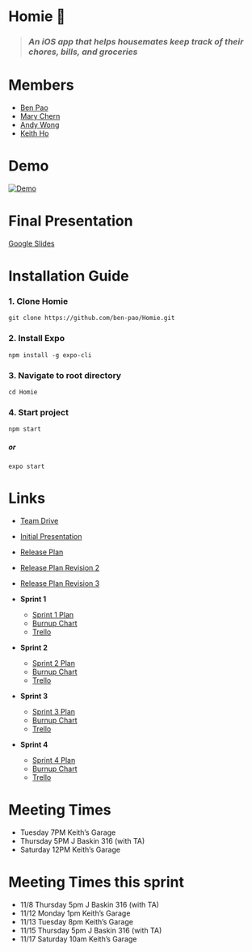 # Homie :house_with_garden:

> ### *An iOS app that helps housemates keep track of their chores, bills, and groceries*


# Members
- [Ben Pao](https://github.com/ben-pao)
- [Mary Chern](https://github.com/marychern)
- [Andy Wong](https://github.com/ankwwong)
- [Keith Ho](https://github.com/hkeithk)


# Demo
[![Demo](http://img.youtube.com/vi/H6YTE3IECxQ/0.jpg)](http://www.youtube.com/watch?v=H6YTE3IECxQ)


# Final Presentation
[Google Slides](https://docs.google.com/presentation/d/1Sgz9xZJIlzmjI_2VkdQ9nXXSGWo_aQn4NOHeKrpPMSo/edit?usp=sharing)


# Installation Guide

### 1. Clone Homie
```
git clone https://github.com/ben-pao/Homie.git
```

### 2. Install Expo
```
npm install -g expo-cli
```

### 3. Navigate to root directory
```
cd Homie
```

### 4. Start project
```
npm start
```
##### or
```
expo start
```


# Links
- [Team Drive](https://drive.google.com/drive/u/0/folders/0ADWe_V7lqyX1Uk9PVA)
- [Initial Presentation](https://docs.google.com/presentation/d/1sRWfeSazIiWJtqXJdJSJwQfQrMCYdjYDVDm9w8_U_a0/edit#slide=id.g43bf131c52_0_0)
- [Release Plan](./Documentation/Release%20Plan.pdf)
- [Release Plan Revision 2](https://docs.google.com/document/d/1VIZcv7crYUC-mKNP8F9Uwhx8CkHhZ5sWd6j_x3wr1iM)
- [Release Plan Revision 3](https://docs.google.com/document/d/19HNFfvREQPNnhf5dsSeJboe4tZy6XeVKxfysetb2Vuw)


- **Sprint 1**
  - [Sprint 1 Plan](https://docs.google.com/document/d/1ildubfSnFcw-ZvcTZYPCaSAQCZDYwR1Jf1NYpPwZe8s/edit)
  - [Burnup Chart](https://docs.google.com/spreadsheets/d/1cOyIWfDVUDsRCxxnLtiBYr6xgChQGFMq7fTJufYmN70/edit#gid=0)
  - [Trello](https://trello.com/b/Jpje3I1A/scrum-board)

- **Sprint 2**
  - [Sprint 2 Plan](https://docs.google.com/document/d/1mrbexXadrEBHCm88_GuY2eaah7tP5vma45VHQCvshxc/edit)
  - [Burnup Chart](https://docs.google.com/spreadsheets/d/1cOyIWfDVUDsRCxxnLtiBYr6xgChQGFMq7fTJufYmN70/edit#gid=0)
  - [Trello](https://trello.com/b/IMtZLVWB/sprint-2-scrum-board)

- **Sprint 3**
  - [Sprint 3 Plan](https://docs.google.com/document/d/1ojGWZYK6R4oVlezWKI_2_-phxne57fJ5jALS6AkF2I8)
  - [Burnup Chart](https://docs.google.com/spreadsheets/d/1rZOiwOhbMphA1m1ieavDncQGjJ5mpf-BHW9iI-H3Du0/edit#gid=0)
  - [Trello](https://trello.com/b/UOfoAKVH/sprint-3-scrum-board)

- **Sprint 4**
  - [Sprint 4 Plan](https://docs.google.com/document/d/1I_s88-6Yg74tjoLSzqI3ndNcrE1oFZkDaUCE6aRkpHc/edit)
  - [Burnup Chart](https://docs.google.com/spreadsheets/d/1dmUvTQFbQIoUt2eB0uOFEmYWR3evO-3JU2W6icIOLt4/edit#gid=0)
  - [Trello](https://trello.com/b/SSQiOTTP/sprint-4-scrum-board)


# Meeting Times
- Tuesday   7PM  Keith’s Garage
- Thursday  5PM  J Baskin 316 (with TA)
- Saturday 12PM  Keith’s Garage


# Meeting Times this sprint
- 11/8 Thursday 5pm J Baskin 316 (with TA)
-	11/12 Monday 1pm Keith’s Garage
-	11/13 Tuesday 8pm Keith’s Garage
-	11/15 Thursday 5pm J Baskin 316 (with TA)
-	11/17 Saturday  10am Keith’s Garage
